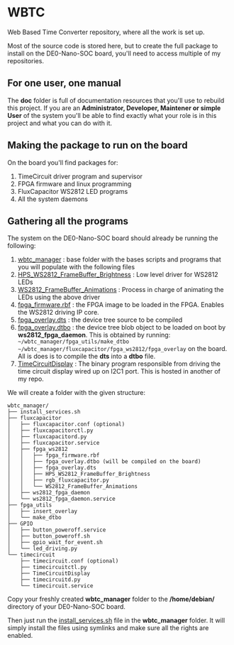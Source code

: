 # WBTC
Web Based Time Converter repository, where all the work is set up.

Most of the source code is stored here, but to create the full package to install on the DE0-Nano-SOC board, you'll need to access multiple of my repositories.

## For one user, one manual

The **doc** folder is full of documentation resources that you'll use to rebuild this project. If you are an **Administrator, Developer, Maintener or simple User** of the system you'll be able to find exactly what your role is in this project and what you can do with it.

## Making the package to run on the board

On the board you'll find packages for:
1. TimeCircuit driver program and supervisor
2. FPGA firmware and linux programming
3. FluxCapacitor WS2812 LED programs
4. All the system daemons

## Gathering all the programs

The system on the DE0-Nano-SOC board should already be running the following:




1. [wbtc_manager](/src/wbtc_manager) : base folder with the bases scripts and programs that you will populate with the following files
2. [HPS_WS2812_FrameBuffer_Brightness](/src/HPS_WS2812/sw/HPS_WS2812_FrameBuffer_Brightness/Debug/HPS_WS2812_FrameBuffer_Brightness) : Low level driver for WS2812 LEDs
3. [WS2812_FrameBuffer_Animations](/src/HPS_WS2812/sw/WS2812_FrameBuffer_Animations/Debug/WS2812_FrameBuffer_Animations) : Process in charge of animating the LEDs using the above driver
4. [fpga_firmware.rbf](/src/HPS_WS2812/fpga_firmware.rbf) : the FPGA image to be loaded in the FPGA. Enables the WS2812 driving IP core.
5. [fpga_overlay.dts](/src/HPS_WS2812/sw/dts/fpga_overlay.dts) : the device tree source to be compiled
6. [fpga_overlay.dtbo]() : the device tree blob object to be loaded on boot by **ws2812_fpga_daemon**. This is obtained by running:
``` ~/wbtc_manager/fpga_utils/make_dtbo ~/wbtc_manager/fluxcapacitor/fpga_ws2812/fpga_overlay``` on the board. All is does is to compile the **dts** into a **dtbo** file.
7. [TimeCircuitDisplay](https://github.com/lochej/TimeCircuitDisplay/blob/master/sw/TimeCircuitDisplay/Debug/TimeCircuitDisplay) : The binary program responsible from driving the time circuit display wired up on I2C1 port. This is hosted in another of my repo.



We will create a folder with the given structure:
```
wbtc_manager/
├── install_services.sh
├── fluxcapacitor
│   ├── fluxcapacitor.conf (optional)
│   ├── fluxcapacitorctl.py
│   ├── fluxcapacitord.py
│   ├── fluxcapacitor.service
│   ├── fpga_ws2812
│   │   ├── fpga_firmware.rbf
│   │   ├── fpga_overlay.dtbo (will be compiled on the board)
│   │   ├── fpga_overlay.dts
│   │   ├── HPS_WS2812_FrameBuffer_Brightness
│   │   ├── rgb_fluxcapacitor.py
│   │   └── WS2812_FrameBuffer_Animations
│   ├── ws2812_fpga_daemon
│   └── ws2812_fpga_daemon.service
├── fpga_utils
│   ├── insert_overlay
│   └── make_dtbo
├── GPIO
│   ├── button_poweroff.service
│   ├── button_poweroff.sh
│   ├── gpio_wait_for_event.sh
│   └── led_driving.py
└── timecircuit
    ├── timecircuit.conf (optional)
    ├── timecircuitctl.py
    ├── TimeCircuitDisplay
    ├── timecircuitd.py
    └── timecircuit.service
```

Copy your freshly created **wbtc_manager** folder to the **/home/debian/** directory of your DE0-Nano-SOC board.


Then just run the [install_services.sh]() file in the **wbtc_manager** folder. It will simply install the files using symlinks and make sure all the rights are enabled.